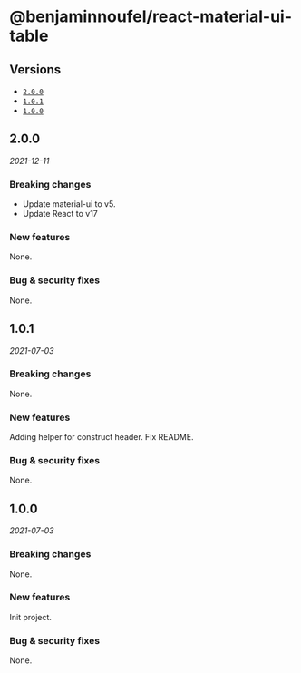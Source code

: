 # @benjaminnoufel/react-material-ui-table

## Versions

- [`2.0.0`](#200)
- [`1.0.1`](#101)
- [`1.0.0`](#100)

## 2.0.0

*2021-12-11*

### Breaking changes

- Update material-ui to v5.
- Update React to v17

### New features

None.

### Bug & security fixes

None.

## 1.0.1

*2021-07-03*

### Breaking changes

None.

### New features

Adding helper for construct header.
Fix README.

### Bug & security fixes

None.

## 1.0.0

*2021-07-03*

### Breaking changes

None.

### New features

Init project.

### Bug & security fixes

None.
